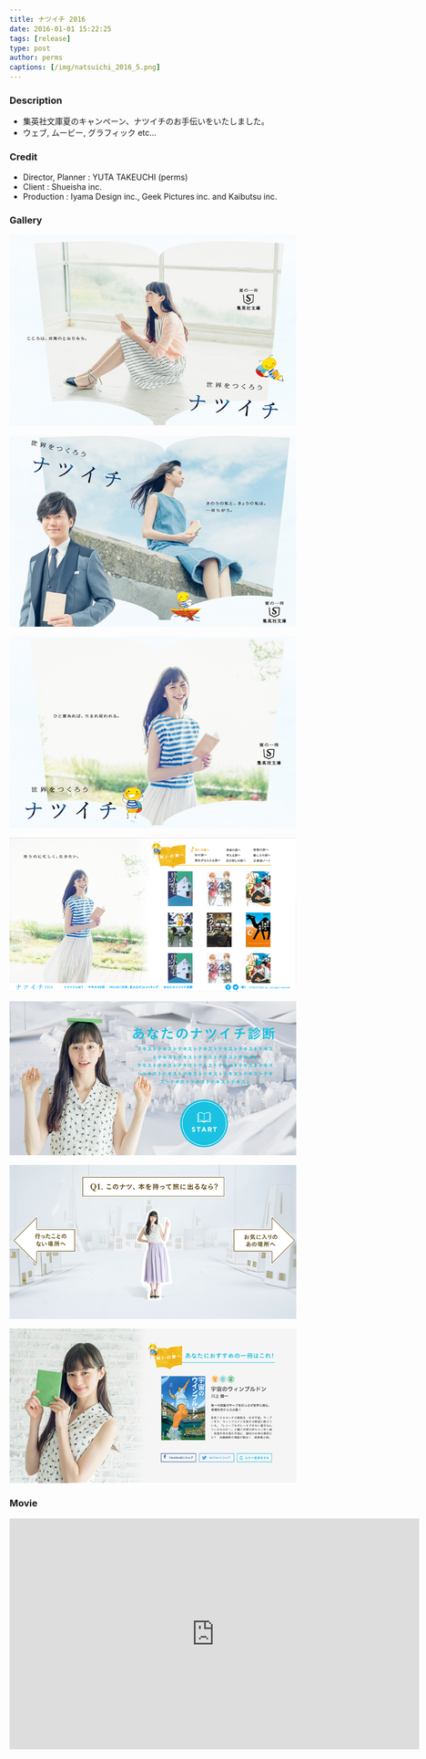 ```yaml
---
title: ナツイチ 2016
date: 2016-01-01 15:22:25
tags: [release]
type: post
author: perms
captions: [/img/natsuichi_2016_5.png]
---
```


### Description

* 集英社文庫夏のキャンペーン、ナツイチのお手伝いをいたしました。
* ウェブ, ムービー, グラフィック etc...

<!-- ### Award
- WIRED CREATIVE HACK AWARD BEST PRESENTATION (2014) -->

### Credit

* Director, Planner : YUTA TAKEUCHI (perms)
* Client : Shueisha inc.
* Production : Iyama Design inc., Geek Pictures inc. and Kaibutsu inc.

### Gallery

![](/img/natsuichi_2016_2.png)

![](/img/natsuichi_2016_4.png)

![](/img/natsuichi_2016.png)

![](/img/natsuichi_2016_6.png)

![](/img/natsuichi_2016_7.png)

![](/img/natsuichi_2016_8.png)

![](/img/natsuichi_2016_9.png)

### Movie

<iframe src="https://player.vimeo.com/video/249294355" width="720" height="405" frameborder="0" webkitallowfullscreen mozallowfullscreen allowfullscreen></iframe>
